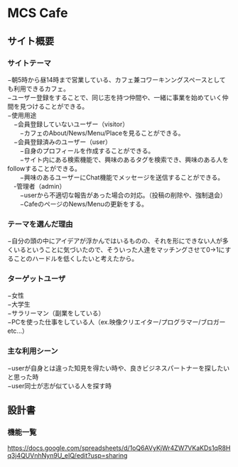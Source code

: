 # MCS Cafe

## サイト概要

### サイトテーマ
−朝5時から昼14時まで営業している、カフェ兼コワーキンングスペースとしても利用できるカフェ。  
−ユーザー登録をすることで、同じ志を持つ仲間や、一緒に事業を始めていく仲間を見つけることができる。  
−使用用途  
　−会員登録していないユーザー（visitor）  
　　−カフェのAbout/News/Menu/Placeを見ることができる。  
　−会員登録済みのユーザー（user）  
　　−自身のプロフィールを作成することができる。  
　　−サイト内にある検索機能で、興味のあるタグを検索でき、興味のある人をfollowすることができる。  
　　−興味のあるユーザーにChat機能でメッセージを送信することができる。  
　-管理者（admin）  
　　−userから不適切な報告があった場合の対応。（投稿の削除や、強制退会）  
　　−CafeのページのNews/Menuの更新をする。  

### テーマを選んだ理由
−自分の頭の中にアイデアが浮かんではいるものの、それを形にできない人が多くいるということに気づいたので、そういった人達をマッチングさせて0→1にすることのハードルを低くしたいと考えたから。

### ターゲットユーザ
−女性  
−大学生  
−サラリーマン（副業をしている）  
−PCを使った仕事をしている人（ex.映像クリエイター/プログラマー/ブロガー etc...）  

### 主な利用シーン
−userが自身とは違った知見を得たい時や、良きビジネスパートナーを探したいと思った時  
−user同士が志が似ている人を探す時  

## 設計書

### 機能一覧
<https://docs.google.com/spreadsheets/d/1oQ6AVyKjWr4ZW7VKaKDs1qR8Hq3j4QUVnhNyn9U_eIQ/edit?usp=sharing>
